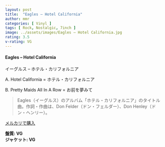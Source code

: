 ```yaml
---
layout: post
title:  "Eagles – Hotel California"
author: mmr
categories: [ Vinyl ]
tags: [ Rock, Nostalgic, 7inch ]
image: ../assets/images/Eagles – Hotel California.jpg
rating: 3.5
v-rating: VG
---
```


#### Eagles – Hotel California

イーグルス – ホテル・カリフォルニア 

A. Hotel California = ホテル・カリフォルニア

B. Pretty Maids All In A Row = お前を夢みて

> Eagles（イーグルス）のアルバム「ホテル・カリフォルニア」のタイトル曲。作詞・作曲は、Don Felder（ドン・フェルダー）、Don Henley（ドン・ヘンリー）。

[メルカリで購入](https://jp.mercari.com/item/m73819642439)

<div class="mt-4 mb-4 d-flex align-items-center">
<strong class="mr-1">盤質: VG</strong>
</div>
<div class="mt-4 mb-4 d-flex align-items-center">
<strong class="mr-1">ジャケット: VG</strong>
</div>
